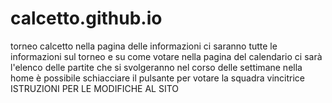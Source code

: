 # calcetto.github.io
torneo calcetto
nella pagina delle informazioni ci saranno tutte le informazioni sul torneo e su come votare
nella pagina del calendario ci sarà l'elenco delle partite che si svolgeranno nel corso delle settimane
nella home è possibile schiacciare il pulsante per votare la squadra vincitrice
ISTRUZIONI PER LE MODIFICHE AL SITO
